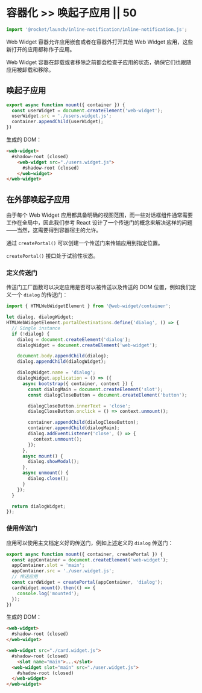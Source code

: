 # 容器化 >> 唤起子应用 || 50

```js script
import '@rocket/launch/inline-notification/inline-notification.js';
```

Web Widget 容器允许应用嵌套或者在容器外打开其他 Web Widget 应用，这些新打开的应用都称作子应用。

Web Widget 容器在卸载或者移除之前都会检查子应用的状态，确保它们也跟随应用被卸载和移除。

## 唤起子应用

```js
export async function mount({ container }) {
  const userWidget = document.createElement('web-widget');
  userWidget.src = './users.widget.js';
  container.appendChild(userWidget);
})
```

生成的 DOM：

```html
<web-widget>
  #shadow-root (closed)
    <web-widget src="./users.widget.js">
      #shadow-root (closed)
    </web-widget>
</web-widget>
```

## 在外部唤起子应用

由于每个 Web Widget 应用都具备明确的视图范围，而一些对话框组件通常需要工作在全局中，因此我们参考 React 设计了一个传送门的概念来解决这样的问题——当然，这需要得到容器宿主的允许。

通过 `createPortal()` 可以创建一个传送门来传输应用到指定位置。

<inline-notification type="warning">

`createPortal()` 接口处于试验性状态。

</inline-notification>

### 定义传送门

传送门工厂函数可以决定应用是否可以被传送以及传送的 DOM 位置，例如我们定义一个 `dialog` 的传送门：

```js
import { HTMLWebWidgetElement } from '@web-widget/container';

let dialog, dialogWidget;
HTMLWebWidgetElement.portalDestinations.define('dialog', () => {
  // Single instance
  if (!dialog) {
    dialog = document.createElement('dialog');
    dialogWidget = document.createElement('web-widget');

    document.body.appendChild(dialog);
    dialog.appendChild(dialogWidget);

    dialogWidget.name = 'dialog';
    dialogWidget.application = () => ({
      async bootstrap({ container, context }) {
        const dialogMain = document.createElement('slot');
        const dialogCloseButton = document.createElement('button');

        dialogCloseButton.innerText = 'close';
        dialogCloseButton.onclick = () => context.unmount();

        container.appendChild(dialogCloseButton);
        container.appendChild(dialogMain);
        dialog.addEventListener('close', () => {
          context.unmount();
        });
      },
      async mount() {
        dialog.showModal();
      },
      async unmount() {
        dialog.close();
      }
    });
  }

  return dialogWidget;
});
```

### 使用传送门

应用可以使用主文档定义好的传送门，例如上述定义的 `dialog` 传送门：

```js
export async function mount({ container, createPortal }) {
  const appContainer = document.createElement('web-widget');
  appContainer.slot = 'main';
  appContainer.src = './user.widget.js';
  // 传送应用
  const cardWidget = createPortal(appContainer, 'dialog');
  cardWidget.mount().then(() => {
    console.log('mounted');
  });
})
```

生成的 DOM：

```html
<web-widget>
  #shadow-root (closed)
</web-widget>

<web-widget src="./card.widget.js">
  #shadow-root (closed)
    <slot name="main">...</slot>
  <web-widget slot="main" src="./user.widget.js">
    #shadow-root (closed)
  </web-widget>
</web-widget>
```